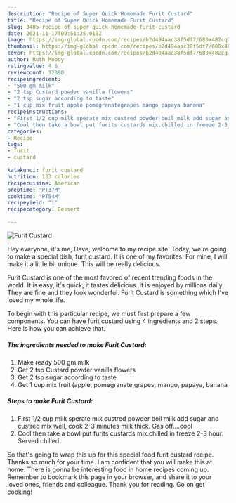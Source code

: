 ```yaml
---
description: "Recipe of Super Quick Homemade Furit Custard"
title: "Recipe of Super Quick Homemade Furit Custard"
slug: 3405-recipe-of-super-quick-homemade-furit-custard
date: 2021-11-17T09:51:25.010Z
image: https://img-global.cpcdn.com/recipes/b2d494aac38f5df7/680x482cq70/furit-custard-recipe-main-photo.jpg
thumbnail: https://img-global.cpcdn.com/recipes/b2d494aac38f5df7/680x482cq70/furit-custard-recipe-main-photo.jpg
cover: https://img-global.cpcdn.com/recipes/b2d494aac38f5df7/680x482cq70/furit-custard-recipe-main-photo.jpg
author: Ruth Moody
ratingvalue: 4.6
reviewcount: 12390
recipeingredient:
- "500 gm milk"
- "2 tsp Custard powder vanilla flowers"
- "2 tsp sugar according to taste"
- "1 cup mix fruit apple pomegranategrapes mango papaya banana"
recipeinstructions:
- "First 1/2 cup milk sperate mix custred powder boil milk add sugar and custred mix well, cook 2-3 minutes milk thick. Gas off....cool"
- "Cool then take a bowl put furits custards mix.chilled in freeze 2-3 hour. Served chilled."
categories:
- Recipe
tags:
- furit
- custard

katakunci: furit custard 
nutrition: 133 calories
recipecuisine: American
preptime: "PT37M"
cooktime: "PT54M"
recipeyield: "1"
recipecategory: Dessert

---
```



![Furit Custard](https://img-global.cpcdn.com/recipes/b2d494aac38f5df7/680x482cq70/furit-custard-recipe-main-photo.jpg)

Hey everyone, it's me, Dave, welcome to my recipe site. Today, we're going to make a special dish, furit custard. It is one of my favorites. For mine, I will make it a little bit unique. This will be really delicious.

Furit Custard is one of the most favored of recent trending foods in the world. It is easy, it's quick, it tastes delicious. It is enjoyed by millions daily. They are fine and they look wonderful. Furit Custard is something which I've loved my whole life.




To begin with this particular recipe, we must first prepare a few components. You can have furit custard using 4 ingredients and 2 steps. Here is how you can achieve that.

<!--inarticleads1-->

##### The ingredients needed to make Furit Custard:

1. Make ready 500 gm milk
1. Get 2 tsp Custard powder vanilla flowers
1. Get 2 tsp sugar according to taste
1. Get 1 cup mix fruit (apple, pomegranate,grapes, mango, papaya, banana




<!--inarticleads2-->

##### Steps to make Furit Custard:

1. First 1/2 cup milk sperate mix custred powder boil milk add sugar and custred mix well, cook 2-3 minutes milk thick. Gas off....cool
1. Cool then take a bowl put furits custards mix.chilled in freeze 2-3 hour. Served chilled.




So that's going to wrap this up for this special food furit custard recipe. Thanks so much for your time. I am confident that you will make this at home. There is gonna be interesting food in home recipes coming up. Remember to bookmark this page in your browser, and share it to your loved ones, friends and colleague. Thank you for reading. Go on get cooking!
